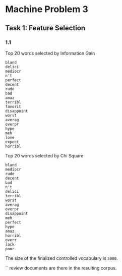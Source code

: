 # Machine Problem 3

## Task 1: Feature Selection

### 1.1

Top 20 words selected by Information Gain
```
bland
delici
mediocr
n't
perfect
decent
rude
bad
amaz
terribl
favorit
disappoint
worst
averag
overpr
hype
meh
love
expect
horribl
```

Top 20 words selected by Chi Square

```
bland
mediocr
rude
decent
bad
n't
delici
terribl
worst
averag
overpr
disappoint
meh
perfect
hype
amaz
horribl
overr
lack
poor
```

The size of the finalized controlled vocabulary is `5000`.

`` review documents are there in the resulting corpus.

